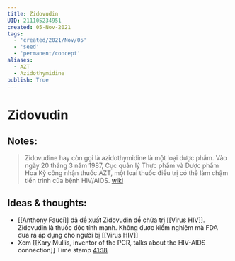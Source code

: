 ```yaml
---
title: Zidovudin
UID: 211105234951
created: 05-Nov-2021
tags:
  - 'created/2021/Nov/05'
  - 'seed'
  - 'permanent/concept'
aliases:
  - AZT
  - Azidothymidine
publish: True
---
```

# Zidovudin

## Notes:
> Zidovudine hay còn gọi là azidothymidine là một loại dược phẩm. Vào ngày 20 tháng 3 năm 1987, Cục quản lý Thực phẩm và Dược phẩm Hoa Kỳ công nhận thuốc AZT, một loại thuốc điều trị có thể làm chậm tiến trình của bệnh HIV/AIDS. [wiki](https://vi.wikipedia.org/wiki/Zidovudine)

## Ideas & thoughts:
- [[Anthony Fauci]] đã đề xuất Zidovudin để chữa trị [[Virus HIV]]. Zidovudin là thuốc độc tính mạnh. Không được kiểm nghiệm mà FDA đưa ra áp dụng cho người bị [[Virus HIV]]
- Xem [[Kary Mullis, inventor of the PCR, talks about the HIV-AIDS connection]] Time stamp [41:18](https://youtu.be/9vuxibKj4z8?t=2478)




